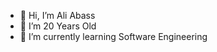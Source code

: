 - 👋 Hi, I’m Ali Abass
- 👀 I’m 20 Years Old
- 🌱 I’m currently learning Software Engineering

<!---
aliabass/aliabass is a ✨ special ✨ repository because its `README.md` (this file) appears on your GitHub profile.
You can click the Preview link to take a look at your changes.
--->
